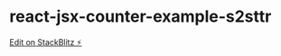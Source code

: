 # react-jsx-counter-example-s2sttr

[Edit on StackBlitz ⚡️](https://stackblitz.com/edit/react-jsx-counter-example-s2sttr)